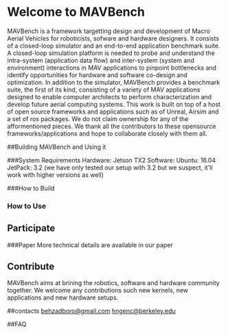 # Welcome to MAVBench 
MAVBench is a framework targetting design and development of Macro Aerial Vehicles for roboticists, sofware and hardware designers. It consists of a closed-loop simulator and an end-to-end application benchmark suite. A closed-loop simulation platform is needed to probe and understand the intra-system (application data flow) and inter-system (system and environment) interactions in MAV applications to pinpoint bottlenecks and identify opportunities for hardware and software co-design and optimization. In addition to the simulator, MAVBench provides a benchmark suite, the first of its kind, consisting of a variety of MAV applications designed to enable computer architects to perform characterization and develop future aerial computing systems. This work is built on top of a host of open source frameworks and applications such as of Unreal, Airsim and a set of ros packages. We do not claim ownership for any of the afformentioned pieces. We thank all the contributors to these opensource frameworks/applications and hope to collaborate closely with them all. 


##Building MAVBench and Using it

###System Requirements
Hardware:
	Jetson TX2
Software:
	Ubuntu: 16.04
	JetPack: 3.2 (we have only tested our setup with 3.2 but we suspect, it'll work with higher versions as well)


###How to Build

### How to Use


## Participate
###Paper
More technical details are available in our paper

## Contribute
MAVBench aims at brining the robotics, software and hardware community together. We welcome any contributions such new kernels, new applications and new hardware setups.

##contacts
behzadboro@gmail.com
hngenc@berkeley.edu

##FAQ





